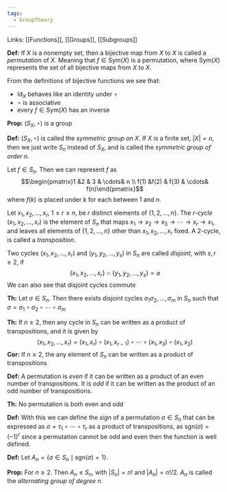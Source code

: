 ```yaml
---
tags:
  - GroupTheory
---
```

Links: [[Functions]], [[Groups]], [[Subgroups]]

**Def:** If $X$ is a nonempty set, then a bijective map from $X$ to $X$ is called a *permutation* of $X$. Meaning that $f\in \text{Sym}(X)$ is a permutation, where $\text{Sym}(X)$ represents the set of all bijective maps from $X$ to $X$. 

From the definitions of bijective functions we see that:
- $\text{Id}_X$ behaves like an identity under $\circ$
- $\circ$ is associative
- every $f\in \text{Sym}(X)$ has an inverse

**Prop:** $(S_X, \circ)$ is a group

**Def:** $(S_X, \circ)$ is called the *symmetric group on* $X$. If $X$ is a finite set, $|X| = n$, then we just write $S_n$ instead of $S_X$, and is called the *symmetric group of order* $n$.

Let $f\in S_n$. Then we can represent $f$ as $$\begin{pmatrix}1 &2 &  3 & \cdots& n \\
f(1) &f(2) &  f(3) & \cdots& f(n)\end{pmatrix}$$where $f(k)$ is placed under $k$ for each between $1$ and $n$.

Let $x_1, x_2, \dots, x_r$, $1\le r\le n$, be $r$ distinct elements of $\{1, 2, \dots, n\}$. The $r$*-cycle* $(x_1, x_2, \dots, x_r)$ is the element of $S_n$ that maps $x_1\to x_2\to x_3 \to \cdots \to x_r \to x_1$, and leaves all elements of $\{1, 2, \dots, n\}$ other than $x_1, x_2, \dots, x_r$ fixed. A $2$-cycle, is called a *transposition*. 

Two cycles $(x_1, x_2, \dots, x_r)$ and $(y_1, y_2, \dots, y_s)$ in $S_n$ are called *disjoint*, with $s, r\ge 2$, if $$\{x_1, x_2, \dots, x_r\} \cap \{y_1, y_2, \dots, y_s\} = \varnothing$$
We can also see that disjoint cycles commute

**Th:** Let $\sigma \in S_n$. Then there exists disjoint cycles $\sigma_1 \sigma_2, \dots, \sigma_m$ in $S_n$ such that $\sigma = \sigma_1 \circ \sigma_2 \circ \cdots \circ\sigma_m$

**Th:** If $n \ge 2$, then any cycle in $S_n$ can be written as a product of transpositions, and it is given by $$(x_1, x_2, \dots, x_r) = (x_1, x_r) \circ (x_1, x_{r-1}) \circ \cdots \circ (x_1, x_3) \circ (x_1, x_2)$$
**Cor:** If $n \ge 2$, the any element of $S_n$ can be written as a product of transpositions

**Def:** A permutation is *even* if it can be written as a product of an even number of transpositions. It is *odd* if it can be written as the product of an odd number of transpositions. 

**Th:** No permutation is both even and odd

**Def:** With this we can define the *sign* of a permutation $\sigma \in S_n$ that can be expressed as $\sigma = \tau_1 \circ \cdots \circ \tau_r$ as a product of transpositions, as $\text{sgn}(\sigma) = (-1)^r$ since a permutation cannot be odd and even then the function is well defined. 

**Def:** Let $A_n = \{\sigma \in S_n \mid \text{sgn}(\sigma) = 1\}$.

**Prop:** For $n \ge 2$. Then $A_n \le S_n$, with $|S_n| = n!$ and $|A_n| = n!/2$. $A_n$ is called the *alternating group of degree* $n$. 